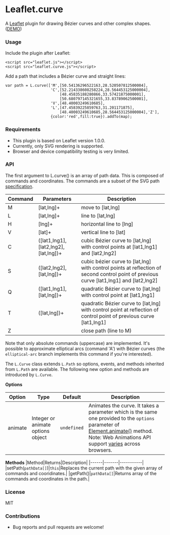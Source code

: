 # Leaflet.curve
A [Leaflet](http://leafletjs.com) plugin for drawing Bézier curves and other complex shapes. ([DEMO](http://elfalem.github.io/Leaflet.curve/))

### Usage
Include the plugin after Leaflet:
```
<script src="leaflet.js"></script>
<script src="leaflet.curve.js"></script>
```
Add a path that includes a Bézier curve and straight lines:
```
var path = L.curve(['M',[50.54136296522163,28.520507812500004],
					'C',[52.214338608258224,28.564453125000004],
						[48.45835188280866,33.57421875000001],
						[50.680797145321655,33.83789062500001],
					'V',[48.40003249610685],
					'L',[47.45839225859763,31.201171875],
						[48.40003249610685,28.564453125000004],'Z'],
					{color:'red',fill:true}).addTo(map);
```
### Requirements
* This plugin is based on Leaflet version 1.0.0.
* Currently, only SVG rendering is supported.
* Browser and device compatibility testing is very limited.

### API
The first argument to L.curve() is an array of path data. This is composed of commands and coordinates. The commands are a subset of the SVG path [specification](http://www.w3.org/TR/SVG/paths.html).

|Command|Parameters|Description|
|-------|----------|-----------|
|M|[lat,lng]+|move to [lat,lng]|
|L|[lat,lng]+|line to [lat,lng]|
|H|[lng]+|horizontal line to [lng]|
|V|[lat]+|vertical line to [lat]|
|C|([lat1,lng1],[lat2,lng2],[lat,lng])+|cubic Bézier curve to [lat,lng] with control points at [lat1,lng1] and [lat2,lng2]|
|S|([lat2,lng2],[lat,lng])+|cubic bézier curve to [lat,lng] with control points at reflection of second control point of previous curve [lat1,lng1] and [lat2,lng2]|
|Q|([lat1,lng1],[lat,lng])+|quadratic Bézier curve to [lat,lng] with control point at [lat1,lng1]|
|T|([lat,lng])+|quadratic Bézier curve to [lat,lng] with control point at reflection of control point of previous curve [lat1,lng1]|
|Z||close path (line to M)|

Note that only absolute commands (uppercase) are implemented. It's possible to approximate elliptical arcs (command 'A') with Bézier curves (the `elliptical-arc` branch implements this command if you're interested).

The `L.Curve` class extends `L.Path` so options, events, and methods inherited from `L.Path` are available. The following new option and methods are introduced by `L.Curve`.

**Options**

|Option|Type|Default|Description|
|------|----|-------|-----------|
|animate|Integer or animate options object|`undefined`|Animates the curve. It takes a parameter which is the same one provided to the `options` parameter of [Element.animate()](https://developer.mozilla.org/en-US/docs/Web/API/Element/animate) method. Note: Web Animations API support [varies](http://caniuse.com/#feat=web-animation) across browsers.|


**Methods**
|Method|Returns|Description|
|------|-------|-----------|
|setPath(`pathData[]`)|`this`|Replaces the current path with the given array of commands and cooridinates.|
|getPath()|`pathData[]`|Returns array of the commands and coordinates in the path.|

### License
MIT

### Contributions
* Bug reports and pull requests are welcome!
